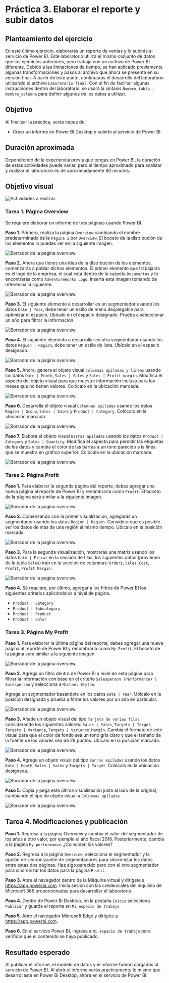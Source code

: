# Práctica 3. Elaborar el reporte y subir datos 

## Planteamiento del ejercicio
En este último ejercicio, elaborarás un reporte de ventas y lo subirás al servicio de Power BI. Este laboratorio utiliza el mismo conjunto de datos que los ejercicios anteriores, pero trabaja con un archivo de Power BI diferente. Debido a las limitaciones de tiempo, se han aplicado previamente algunas transformaciones y pasos al archivo que ahora se presenta en su versión final. A partir de este punto, continuarás el desarrollo del laboratorio utilizando el archivo `Laboratorio final`. Con el fin de facilitar algunas instrucciones dentro del laboratorio, se usará la sintaxis `Nombre_tabla | Nombre_columna` para definir algunos de los datos a utilizar.

## Objetivo
Al finalizar la práctica, serás capaz de:
- Crear un informe en Power BI Desktop y subirlo al servicio de Power BI.

## Duración aproximada

Dependiendo de la experiencia previa que tengas en Power BI, la duración de estas actividades puede variar, pero el tiempo aproximado para analizar y realizar el laboratorio es de aproximadamente 60 minutos.

## Objetivo visual

![Actividades a realizar.](./imgs/Diagrama%20Ejercicio%203.png)


### Tarea 1. Página Overview

Se requiere elaborar un informe de tres páginas usando Power BI. 

**Paso 1.** Primero, realiza la página `Overview` cambiando el nombre predeterminado de la `Página 1` por `Overview`. El boceto de la distribución de los elementos lo puedes ver en la siguiente imagen.

![Borrador de la pagina overview.](./imgs/Lab-32.png)

**Paso 2.** Ahora que tienes una idea de la distribución de los elementos, comenzarás a poblar dichos elementos. El primer elemento que trabajarás es el logo de la empresa, el cual está dentro de la carpeta `Documentos` y lo encontrarás como `AdventureWorks Logo`. Inserta esta imagen tomando de referencia la siguiente.

![Borrador de la pagina overview.](./imgs/Lab-33.png)

**Paso 3.** El siguiente elemento a desarrollar es un segmentador usando los datos `Date | Year`, debe tener un estilo de menú desplegable para optimizar el espacio. Ubícalo en el espacio designado. Prueba a seleccionar un año para filtrar la información.

![Borrador de la pagina overview.](./imgs/Lab-34.png)

**Paso 4.** El siguiente elemento a desarrollar es otro segmentador usando los datos `Region | Region`, debe tener un estilo de lista. Ubícalo en el espacio designado.

![Borrador de la pagina overview.](./imgs/Lab-35.png)

**Paso 5.** Ahora, genera el objeto visual `Columnas apiladas y líneas` usando los datos `Date | Month`, `Sales | Sales` y `Sales | Profit margin`. Modifica el aspecto del objeto visual para que muestre información incluso para los meses que no tienen valores. Colócalo en la ubicación marcada.

![Borrador de la pagina overview.](./imgs/Lab-36.png)

**Paso 6.** Desarrolla el objeto visual `Columnas apiladas` usando los datos `Region | Group`, `Sales | Sales` y `Product | Category`. Colócalo en la ubicación marcada.

![Borrador de la pagina overview.](./imgs/Lab-37.png)

**Paso 7.** Elabora el objeto visual `Barras apiladas` usando los datos `Product | Category` y `Sales | Quantity`. Modifica el aspecto para permitir las etiquetas de los datos y cambia el color de las barras a un tono parecido a la línea que se muestra en gráfico superior. Colócalo en la ubicación marcada.

![Borrador de la pagina overview.](./imgs/Lab-32.png)


### Tarea 2. Página Profit

**Paso 1.** Para elaborar la segunda página del reporte, debes agregar una nueva página al reporte de Power BI y renombrarla como `Profit`. El boceto de la página será similar a la siguiente imagen.

![Borrador de la pagina overview.](./imgs/Lab-38.png)

**Paso 2.** Comenzando con la primer visualización, agregarás un segmentador usando los datos `Region | Region`. Considera que es posible ver los datos de más de una región al mismo tiempo. Ubícalo en la posición marcada.

![Borrador de la pagina overview.](./imgs/Lab-39.png)

**Paso 3.** Para la segunda visualización, mostrarás una matriz usando los datos `Date | Fiscal` en la sección de filas, los siguientes datos (provienen de la tabla `Sales`) irán en la sección de columnas: `Orders`, `Sales`, `Cost`, `Profit`, `Profit Margin`.

![Borrador de la pagina overview.](./imgs/Lab-38.png)

**Paso 4.** Se requiere, por último, agregar a los filtros de Power BI los siguientes criterios aplicándolos a nivel de página.

* `Product | Category`
* `Product | Subcategory`
* `Product | Product`
* `Product | Color`


### Tarea 3. Página My Profit

**Paso 1.** Para elaborar la última página del reporte, debes agregar una nueva página al reporte de Power BI y renombrarla como `My Profit`. El boceto de la página será similar a la siguiente imagen.

![Borrador de la pagina overview.](./imgs/Lab-310.png)

**Paso 2.** Agrega un filtro dentro de Power BI a nivel de esta página para filtrar la información con base en el criterio `Salesperson (Performance) | Salesperson` y selecciona a `Michael Blythe`.

Agrega un segmentador basándote en los datos `Date | Year`. Ubícalo en la posición designada y prueba a filtrar los valores por un año en particular.

![Borrador de la pagina overview.](./imgs/Lab-311.png)

**Paso 3.** Añade un objeto visual del tipo `Tarjeta de varias filas` considerando los siguientes valores: `Sales | Sales`, `Targets | Target`, `Targets | Variance`, `Targets | Variance Margin`. Cambia el formato de este visual para que el color de fondo sea un tono gris claro y que el tamaño de la fuente de los valores sea de 28 puntos. Ubícalo en la posición marcada.

![Borrador de la pagina overview.](./imgs/Lab-312.png)

**Paso 4.** Agrega un objeto visual del tipo `Barras apiladas` usando los datos `Date | Month`,
`Sales | Sales` y `Targets | Target`. Colócalo en la ubicación designada.

![Borrador de la pagina overview.](./imgs/Lab-313.png)

**Paso 5.** Copia y pega esta última visualización justo al lado de la original, cambiando el tipo de objeto visual a `Columnas apiladas` 

![Borrador de la pagina overview.](./imgs/Lab-310.png)

## Tarea 4. Modificaciones y publicación

**Paso 1.** Regresa a la página Overview y cambia el valor del segmentador de los años a otro valor, por ejemplo el año fiscal 2018. Posteriormente, cambia a la página `My performance`. ¿Coinciden los valores?

**Paso 2.** Regresa a la página `Overview`, selecciona el segmentador y la opción de sincronización de segmentadores para sincronizar los datos entre estas dos páginas. Haz algo parecido pero con el otro segmentador para sincronizar los datos para la página `Profit`.


**Paso 3.** Abre el navegador dentro de la Máquina virtual y dirígete a https://app.powerbi.com. Inicia sesión con las credenciales del inquilino de Microsoft 365 proporcionadas para desarrollar el laboratorio.

**Paso 4.** Dentro de Power Bi Desktop, en la pestaña `Inicio` selecciona `Publicar` y guarda el reporte en `Mi espacio de trabajo`

**Paso 5.**  Abre el navegador Microsoft Edge y dirígete a https://app.powerbi.com.

**Paso 6.**  En el servicio Power BI, ingresa a `Mi espacio de trabajo` para verificar que el contenido se haya publicado.

## Resultado esperado

Al publicar el informe, el modelo de datos y el informe fueron cargados al servicio de Power BI. Al abrir el informe verás practicamente lo mismo que desarrollaste en Power Bi Desktop, ahora en el servicio de Power BI.

